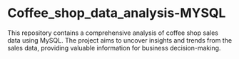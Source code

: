 # Coffee_shop_data_analysis-MYSQL
This repository contains a comprehensive analysis of coffee shop sales data using MySQL. The project aims to uncover insights and trends from the sales data, providing valuable information for business decision-making. 
